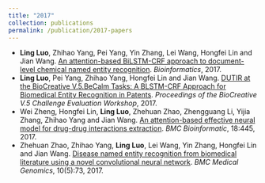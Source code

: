 ```yaml
---
title: "2017"
collection: publications
permalink: /publication/2017-papers
---
```


- **Ling Luo**, Zhihao Yang, Pei Yang, Yin Zhang, Lei Wang, Hongfei Lin and Jian Wang. [An attention-based BiLSTM-CRF approach to document-level chemical named entity recognition](https://academic.oup.com/bioinformatics/advance-article-abstract/doi/10.1093/bioinformatics/btx761/4657076?redirectedFrom=PDF). *Bioinformatics*, 2017.
- **Ling Luo**, Pei Yang, Zhihao Yang, Hongfei Lin and Jian Wang. [DUTIR at the BioCreative V.5.BeCalm Tasks: A BLSTM-CRF Approach for Biomedical Entity Recognition in Patents](http://www.biocreative.org/media/store/files/2017/BioCreative_V5_paper4.pdf). *Proceedings of the BioCreative V.5 Challenge Evaluation Workshop*, 2017. 
- Wei Zheng, Hongfei Lin, **Ling Luo**, Zhehuan Zhao, Zhengguang Li, Yijia Zhang, Zhihao Yang and Jian Wang. [An attention-based effective neural model for drug-drug interactions extraction](https://bmcbioinformatics.biomedcentral.com/articles/10.1186/s12859-017-1855-x). *BMC Bioinformatic*, 18:445, 2017.
- Zhehuan Zhao, Zhihao Yang, **Ling Luo**, Lei Wang, Yin Zhang, Hongfei Lin and Jian Wang. [Disease named entity recognition from biomedical literature using a novel convolutional neural network](https://bmcmedgenomics.biomedcentral.com/articles/10.1186/s12920-017-0316-8). *BMC Medical Genomics*, 10(5):73, 2017.
